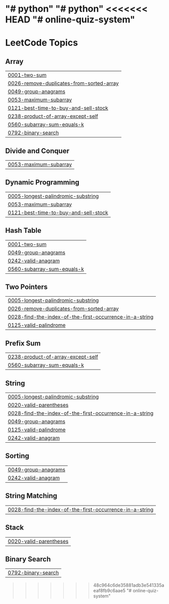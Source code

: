 "# python" 
"# python" 
<<<<<<< HEAD
"# online-quiz-system" 
=======

<!---LeetCode Topics Start-->
# LeetCode Topics
## Array
|  |
| ------- |
| [0001-two-sum](https://github.com/SrimanthBaratam/python/tree/master/0001-two-sum) |
| [0026-remove-duplicates-from-sorted-array](https://github.com/SrimanthBaratam/python/tree/master/0026-remove-duplicates-from-sorted-array) |
| [0049-group-anagrams](https://github.com/SrimanthBaratam/python/tree/master/0049-group-anagrams) |
| [0053-maximum-subarray](https://github.com/SrimanthBaratam/python/tree/master/0053-maximum-subarray) |
| [0121-best-time-to-buy-and-sell-stock](https://github.com/SrimanthBaratam/python/tree/master/0121-best-time-to-buy-and-sell-stock) |
| [0238-product-of-array-except-self](https://github.com/SrimanthBaratam/python/tree/master/0238-product-of-array-except-self) |
| [0560-subarray-sum-equals-k](https://github.com/SrimanthBaratam/python/tree/master/0560-subarray-sum-equals-k) |
| [0792-binary-search](https://github.com/SrimanthBaratam/python/tree/master/0792-binary-search) |
## Divide and Conquer
|  |
| ------- |
| [0053-maximum-subarray](https://github.com/SrimanthBaratam/python/tree/master/0053-maximum-subarray) |
## Dynamic Programming
|  |
| ------- |
| [0005-longest-palindromic-substring](https://github.com/SrimanthBaratam/python/tree/master/0005-longest-palindromic-substring) |
| [0053-maximum-subarray](https://github.com/SrimanthBaratam/python/tree/master/0053-maximum-subarray) |
| [0121-best-time-to-buy-and-sell-stock](https://github.com/SrimanthBaratam/python/tree/master/0121-best-time-to-buy-and-sell-stock) |
## Hash Table
|  |
| ------- |
| [0001-two-sum](https://github.com/SrimanthBaratam/python/tree/master/0001-two-sum) |
| [0049-group-anagrams](https://github.com/SrimanthBaratam/python/tree/master/0049-group-anagrams) |
| [0242-valid-anagram](https://github.com/SrimanthBaratam/python/tree/master/0242-valid-anagram) |
| [0560-subarray-sum-equals-k](https://github.com/SrimanthBaratam/python/tree/master/0560-subarray-sum-equals-k) |
## Two Pointers
|  |
| ------- |
| [0005-longest-palindromic-substring](https://github.com/SrimanthBaratam/python/tree/master/0005-longest-palindromic-substring) |
| [0026-remove-duplicates-from-sorted-array](https://github.com/SrimanthBaratam/python/tree/master/0026-remove-duplicates-from-sorted-array) |
| [0028-find-the-index-of-the-first-occurrence-in-a-string](https://github.com/SrimanthBaratam/python/tree/master/0028-find-the-index-of-the-first-occurrence-in-a-string) |
| [0125-valid-palindrome](https://github.com/SrimanthBaratam/python/tree/master/0125-valid-palindrome) |
## Prefix Sum
|  |
| ------- |
| [0238-product-of-array-except-self](https://github.com/SrimanthBaratam/python/tree/master/0238-product-of-array-except-self) |
| [0560-subarray-sum-equals-k](https://github.com/SrimanthBaratam/python/tree/master/0560-subarray-sum-equals-k) |
## String
|  |
| ------- |
| [0005-longest-palindromic-substring](https://github.com/SrimanthBaratam/python/tree/master/0005-longest-palindromic-substring) |
| [0020-valid-parentheses](https://github.com/SrimanthBaratam/python/tree/master/0020-valid-parentheses) |
| [0028-find-the-index-of-the-first-occurrence-in-a-string](https://github.com/SrimanthBaratam/python/tree/master/0028-find-the-index-of-the-first-occurrence-in-a-string) |
| [0049-group-anagrams](https://github.com/SrimanthBaratam/python/tree/master/0049-group-anagrams) |
| [0125-valid-palindrome](https://github.com/SrimanthBaratam/python/tree/master/0125-valid-palindrome) |
| [0242-valid-anagram](https://github.com/SrimanthBaratam/python/tree/master/0242-valid-anagram) |
## Sorting
|  |
| ------- |
| [0049-group-anagrams](https://github.com/SrimanthBaratam/python/tree/master/0049-group-anagrams) |
| [0242-valid-anagram](https://github.com/SrimanthBaratam/python/tree/master/0242-valid-anagram) |
## String Matching
|  |
| ------- |
| [0028-find-the-index-of-the-first-occurrence-in-a-string](https://github.com/SrimanthBaratam/python/tree/master/0028-find-the-index-of-the-first-occurrence-in-a-string) |
## Stack
|  |
| ------- |
| [0020-valid-parentheses](https://github.com/SrimanthBaratam/python/tree/master/0020-valid-parentheses) |
## Binary Search
|  |
| ------- |
| [0792-binary-search](https://github.com/SrimanthBaratam/python/tree/master/0792-binary-search) |
<!---LeetCode Topics End-->
>>>>>>> 48c964c6de35881adb3e541335aeaf8fb9c6aae5
"# online-quiz-system" 
